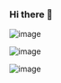 ### Hi there 👋

<!--
**braveocheretovych/braveocheretovych** is a ✨ _special_ ✨ repository because its `README.md` (this file) appears on your GitHub profile.

Here are some ideas to get you started:

- 🔭 I’m currently working on ...
- 🌱 I’m currently learning ...
- 👯 I’m looking to collaborate on ...
- 🤔 I’m looking for help with ...
- 💬 Ask me about ...
- 📫 How to reach me: ...
- 😄 Pronouns: ...
- ⚡ Fun fact: ...
-->


![image](https://user-images.githubusercontent.com/122101209/211309347-7084d2a8-2b1d-4b7a-b374-811b8942c90c.png)

![image](https://user-images.githubusercontent.com/122101209/211831011-ff7cc2a9-09e3-4c47-abde-94388bd4079b.png)

![image](https://user-images.githubusercontent.com/122101209/211831117-0a2e4c49-ac75-44c6-be58-280e38db32d6.png)



